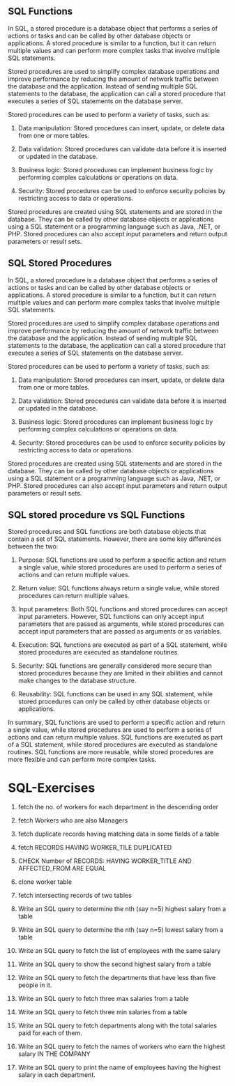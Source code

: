 ## SQL Functions
In SQL, a stored procedure is a database object that performs a series of actions or tasks and can be called by other database objects or applications. A stored procedure is similar to a function, but it can return multiple values and can perform more complex tasks that involve multiple SQL statements.

Stored procedures are used to simplify complex database operations and improve performance by reducing the amount of network traffic between the database and the application. Instead of sending multiple SQL statements to the database, the application can call a stored procedure that executes a series of SQL statements on the database server.

Stored procedures can be used to perform a variety of tasks, such as:

1. Data manipulation: Stored procedures can insert, update, or delete data from one or more tables.

2. Data validation: Stored procedures can validate data before it is inserted or updated in the database.

3. Business logic: Stored procedures can implement business logic by performing complex calculations or operations on data.

4. Security: Stored procedures can be used to enforce security policies by restricting access to data or operations.

Stored procedures are created using SQL statements and are stored in the database. They can be called by other database objects or applications using a SQL statement or a programming language such as Java, .NET, or PHP. Stored procedures can also accept input parameters and return output parameters or result sets.

## SQL Stored Procedures
In SQL, a stored procedure is a database object that performs a series of actions or tasks and can be called by other database objects or applications. A stored procedure is similar to a function, but it can return multiple values and can perform more complex tasks that involve multiple SQL statements.

Stored procedures are used to simplify complex database operations and improve performance by reducing the amount of network traffic between the database and the application. Instead of sending multiple SQL statements to the database, the application can call a stored procedure that executes a series of SQL statements on the database server.

Stored procedures can be used to perform a variety of tasks, such as:

1. Data manipulation: Stored procedures can insert, update, or delete data from one or more tables.

2. Data validation: Stored procedures can validate data before it is inserted or updated in the database.

3. Business logic: Stored procedures can implement business logic by performing complex calculations or operations on data.

4. Security: Stored procedures can be used to enforce security policies by restricting access to data or operations.

Stored procedures are created using SQL statements and are stored in the database. They can be called by other database objects or applications using a SQL statement or a programming language such as Java, .NET, or PHP. Stored procedures can also accept input parameters and return output parameters or result sets.

## SQL stored procedure vs SQL Functions
Stored procedures and SQL functions are both database objects that contain a set of SQL statements. However, there are some key differences between the two:

1. Purpose: SQL functions are used to perform a specific action and return a single value, while stored procedures are used to perform a series of actions and can return multiple values.

2. Return value: SQL functions always return a single value, while stored procedures can return multiple values.

3. Input parameters: Both SQL functions and stored procedures can accept input parameters. However, SQL functions can only accept input parameters that are passed as arguments, while stored procedures can accept input parameters that are passed as arguments or as variables.

4. Execution: SQL functions are executed as part of a SQL statement, while stored procedures are executed as standalone routines.

5. Security: SQL functions are generally considered more secure than stored procedures because they are limited in their abilities and cannot make changes to the database structure.

6. Reusability: SQL functions can be used in any SQL statement, while stored procedures can only be called by other database objects or applications.

In summary, SQL functions are used to perform a specific action and return a single value, while stored procedures are used to perform a series of actions and can return multiple values. SQL functions are executed as part of a SQL statement, while stored procedures are executed as standalone routines. SQL functions are more reusable, while stored procedures are more flexible and can perform more complex tasks.

# SQL-Exercises

1. fetch the no. of workers for each department in the descending order

2. fetch Workers who are also Managers

3. fetch duplicate records having matching data in some fields of a table

4. fetch RECORDS HAVING WORKER_TILE DUPLICATED

5. CHECK Number of RECORDS: HAVING WORKER_TITLE AND AFFECTED_FROM ARE EQUAL

6. clone worker table

7. fetch intersecting records of two tables

8. Write an SQL query to determine the nth (say n=5) highest salary from a table

9. Write an SQL query to determine the nth (say n=5) lowest salary from a table

10. Write an SQL query to fetch the list of employees with the same salary
        
11. Write an SQL query to show the second highest salary from a table

12. Write an SQL query to fetch the departments that have less than five people in it.

13. Write an SQL query to fetch three max salaries from a table

14. Write an SQL query to fetch three min salaries from a table

15. Write an SQL query to fetch departments along with the total salaries paid for each of them.

16. Write an SQL query to fetch the names of workers who earn the highest salary IN THE COMPANY

17. Write an SQL query to print the name of employees having the highest salary in each department.
